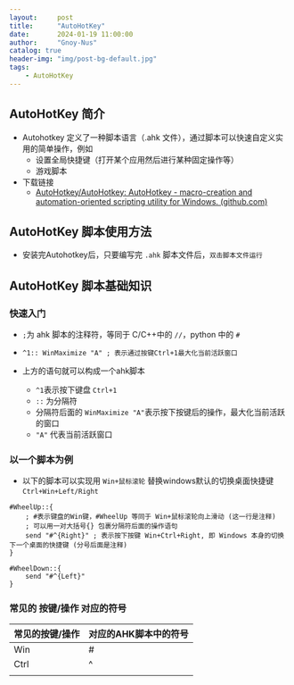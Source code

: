 ```yaml
---
layout:     post
title:      "AutoHotKey"
date:       2024-01-19 11:00:00
author:     "Gnoy-Nus"
catalog: true
header-img: "img/post-bg-default.jpg"
tags:
    - AutoHotKey
---
```


## AutoHotKey 简介

- Autohotkey 定义了一种脚本语言（.ahk 文件），通过脚本可以快速自定义实用的简单操作，例如
  - 设置全局快捷键（打开某个应用然后进行某种固定操作等）
  - 游戏脚本
- 下载链接
  - [AutoHotkey/AutoHotkey: AutoHotkey - macro-creation and automation-oriented scripting utility for Windows. (github.com)](https://github.com/AutoHotkey/AutoHotkey)


## AutoHotKey  脚本使用方法

- 安装完Autohotkey后，只要编写完 `.ahk` 脚本文件后，`双击脚本文件运行`

## AutoHotKey 脚本基础知识

### 快速入门

- `;`为 ahk 脚本的注释符，等同于 C/C++中的 `//`，python 中的 `#`

- `^1:: WinMaximize "A" ; 表示通过按键Ctrl+1最大化当前活跃窗口`
- 上方的语句就可以构成一个ahk脚本
  - `^1`表示按下键盘 `Ctrl+1` 
  - `::` 为分隔符
  - 分隔符后面的 `WinMaximize "A"`表示按下按键后的操作，最大化当前活跃的窗口
  - `"A"` 代表当前活跃窗口


### 以一个脚本为例

- 以下的脚本可以实现用 `Win+鼠标滚轮` 替换windows默认的切换桌面快捷键 `Ctrl+Win+Left/Right`

``` ahk
#WheelUp::{
	; #表示键盘的Win键，#WheelUp 等同于 Win+鼠标滚轮向上滑动 (这一行是注释)
	; 可以用一对大括号{} 包裹分隔符后面的操作语句
	send "#^{Right}" ; 表示按下按键 Win+Ctrl+Right, 即 Windows 本身的切换下一个桌面的快捷键 (分号后面是注释)
}

#WheelDown::{
	send "#^{Left}"
}
```

### 常见的 按键/操作 对应的符号

| 常见的按键/操作 | 对应的AHK脚本中的符号 |
| --------------- | --------------------- |
| Win             | #                     |
| Ctrl            | ^                     |
|                 |                       |
